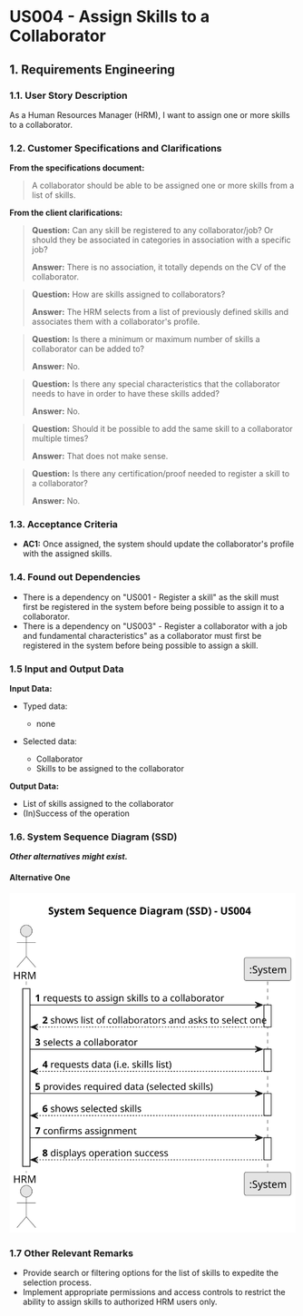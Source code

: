 # US004 - Assign Skills to a Collaborator


## 1. Requirements Engineering

### 1.1. User Story Description

As a Human Resources Manager (HRM), I want to assign one or more skills to a collaborator.

### 1.2. Customer Specifications and Clarifications 

**From the specifications document:**

>	A collaborator should be able to be assigned one or more skills from a list of skills. 

**From the client clarifications:**

> **Question:** Can any skill be registered to any collaborator/job? Or should they be associated in categories in association with a specific job?
> 
> **Answer:** There is no association, it totally depends on the CV of the collaborator.

> **Question:** How are skills assigned to collaborators?
>
> **Answer:** The HRM selects from a list of previously defined skills and associates them with a collaborator's profile.

> **Question:** Is there a minimum or maximum number of skills a collaborator can be added to? 
>
> **Answer:** No.

> **Question:** Is there any special characteristics that the collaborator needs to have in order to have these skills added?
> 
> **Answer:** No.

> **Question:** Should it be possible to add the same skill to a collaborator multiple times?
> 
> **Answer:** That does not make sense.

> **Question:** Is there any certification/proof needed to register a skill to a collaborator?
> 
> **Answer:** No.

### 1.3. Acceptance Criteria

* **AC1:** Once assigned, the system should update the collaborator's profile with the assigned skills.

### 1.4. Found out Dependencies

* There is a dependency on "US001 - Register a skill" as the skill must first be registered in the system before being possible to assign it to a collaborator.
* There is a dependency on "US003" - Register a collaborator with a job and fundamental characteristics" as a collaborator must first be registered in the system before being possible to assign a skill. 

### 1.5 Input and Output Data

**Input Data:**

* Typed data:
    * none
	
* Selected data:
    * Collaborator
    * Skills to be assigned to the collaborator 

**Output Data:**

* List of skills assigned to the collaborator
* (In)Success of the operation

### 1.6. System Sequence Diagram (SSD)

**_Other alternatives might exist._**

#### Alternative One

![System Sequence Diagram - Alternative One](svg/us004-system-sequence-diagram-alternative-one.svg)


### 1.7 Other Relevant Remarks

* Provide search or filtering options for the list of skills to expedite the selection process.
* Implement appropriate permissions and access controls to restrict the ability to assign skills to authorized HRM users only.
